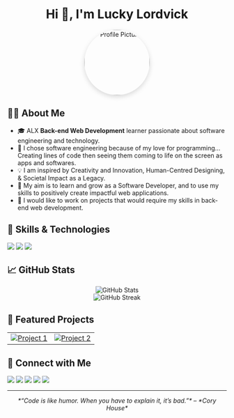 <h1 align="center">Hi 👋, I'm Lucky Lordvick</h1>
<p align="center">
  <img src="LuckyLordvick(https://github.com/LuckyLordvick.png)](https://github.com/LuckyLordvick)" width="150" style="border-radius: 50%; box-shadow: 0 4px 12px rgba(0,0,0,0.15);" alt="Profile Picture"/>
</p>

<h2>👩‍💻 About Me</h2>
<ul>
  <li>🎓 ALX <b>Back-end Web Development</b> learner passionate about software engineering and technology.</li>
  <li>🌱 I chose software engineering because of my love for programming... Creating lines of code then seeing them coming to life on the screen as apps and softwares.</li>
  <li>💡 I am inspired by Creativity and Innovation, Human-Centred Designing, & Societal Impact as a Legacy.</li>
  <li>🚀 My aim is to learn and grow as a Software Developer, and to use my skills to positively create impactful web applications.</li>
  <li>🔭 I would like to work on projects that would require my skills in back-end web development.</li>
</ul>

<h2>💼 Skills & Technologies</h2>
<p>
  <img src="https://img.shields.io/badge/-Python-3776AB?style=flat-square&logo=python&logoColor=white"/>
  <img src="https://img.shields.io/badge/-JavaScript-F7DF1E?style=flat-square&logo=javascript&logoColor=black"/>
  <img src="https://img.shields.io/badge/-React-61DAFB?style=flat-square&logo=react&logoColor=black"/>
</p>

<h2>📈 GitHub Stats</h2>
<p align="center">
  <img src="https://github-readme-stats.vercel.app/api?username=LuckyLordvick&show_icons=true&theme=radical" alt="GitHub Stats"/>
  <br>
  <img src="https://github-readme-streak-stats.herokuapp.com/?user=LuckyLordvick&theme=radical" alt="GitHub Streak"/>
</p>

<h2>🌟 Featured Projects</h2>
<table>
  <tr>
    <td>
      <a href="https://github.com/[YourGitHubUsername]/[Project1]">
        <img src="https://github-readme-stats.vercel.app/api/pin/?username=[YourGitHubUsername]&repo=[Project1]&theme=radical" alt="Project 1"/>
      </a>
    </td>
    <td>
      <a href="https://github.com/[YourGitHubUsername]/[Project2]">
        <img src="https://github-readme-stats.vercel.app/api/pin/?username=[YourGitHubUsername]&repo=[Project2]&theme=radical" alt="Project 2"/>
      </a>
    </td>
  </tr>
</table>

<h2>🤝 Connect with Me</h2>
<p>
  <a href="mailto:Luckylordvick@gmail.com"><img src="https://img.shields.io/badge/Email-D14836?style=flat-square&logo=gmail&logoColor=white"/></a>
  <a href="https://www.linkedin.com/in/lucky-lordvick"><img src="https://img.shields.io/badge/LinkedIn-0077B5?style=flat-square&logo=linkedin&logoColor=white"/></a>
   <a href="https://X.com/in/LuckyLordvick"><img src="https://img.shields.io/badge/X-0077B5?style=flat-square&logo=X&logoColor=white"/></a>
   <a href="https://www.facebook.com/UncleLuddoh"><img src="https://img.shields.io/badge/Facebook-0077B5?style=flat-square&logo=facebook&logoColor=white"/></a>
   <a href="https://www.instagran.com/lucky_lordvick"><img src="https://img.shields.io/badge/Instagram-0077B5?style=flat-square&logo=instagram&logoColor=white"/></a>
</p>

<hr>

<p align="center">
  <i>*“Code is like humor. When you have to explain it, it’s bad.”* – *Cory House*</i>
</p>
